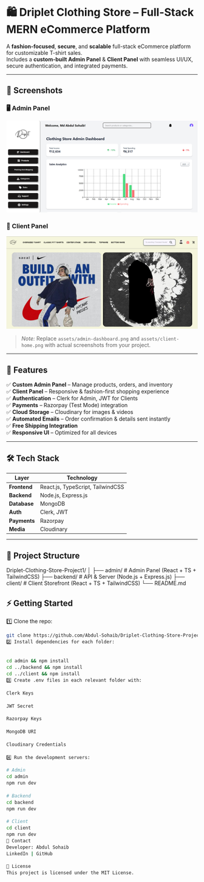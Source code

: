 # 🛍️ Driplet Clothing Store – Full-Stack MERN eCommerce Platform

A **fashion-focused**, **secure**, and **scalable** full-stack eCommerce platform for customizable T-shirt sales.  
Includes a **custom-built Admin Panel** & **Client Panel** with seamless UI/UX, secure authentication, and integrated payments.

---

## 📸 Screenshots

### 🖥️ Admin Panel
![Admin Panel](assets/Adminpannel.png)

### 👕 Client Panel
![Client Storefront](assets/Clientpannel.png)

> *Note:* Replace `assets/admin-dashboard.png` and `assets/client-home.png` with actual screenshots from your project.

---

## 🚀 Features

✅ **Custom Admin Panel** – Manage products, orders, and inventory  
✅ **Client Panel** – Responsive & fashion-first shopping experience  
✅ **Authentication** – Clerk for Admin, JWT for Clients  
✅ **Payments** – Razorpay (Test Mode) integration  
✅ **Cloud Storage** – Cloudinary for images & videos  
✅ **Automated Emails** – Order confirmation & details sent instantly  
✅ **Free Shipping Integration**  
✅ **Responsive UI** – Optimized for all devices  

---

## 🛠️ Tech Stack

| Layer         | Technology |
|---------------|------------|
| **Frontend**  | React.js, TypeScript, TailwindCSS |
| **Backend**   | Node.js, Express.js |
| **Database**  | MongoDB |
| **Auth**      | Clerk, JWT |
| **Payments**  | Razorpay |
| **Media**     | Cloudinary |

---

## 📂 Project Structure

Driplet-Clothing-Store-Project1/
│
├── admin/ # Admin Panel (React + TS + TailwindCSS)
├── backend/ # API & Server (Node.js + Express.js)
├── client/ # Client Storefront (React + TS + TailwindCSS)
└── README.md



## ⚡ Getting Started

1️⃣ Clone the repo:
```bash
git clone https://github.com/Abdul-Sohaib/Driplet-Clothing-Store-Project1.git
2️⃣ Install dependencies for each folder:


cd admin && npm install
cd ../backend && npm install
cd ../client && npm install
3️⃣ Create .env files in each relevant folder with:

Clerk Keys

JWT Secret

Razorpay Keys

MongoDB URI

Cloudinary Credentials

4️⃣ Run the development servers:

# Admin
cd admin
npm run dev

# Backend
cd backend
npm run dev

# Client
cd client
npm run dev
📧 Contact
Developer: Abdul Sohaib
LinkedIn | GitHub

📜 License
This project is licensed under the MIT License.
